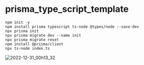 # prisma_type_script_template

```
npm init -y
npm install prisma typescript ts-node @types/node --save-dev
npx prisma init
npx prisma migrate dev --name init
npx prisma migrate reset
npm install @prisma/client
npx ts-node index.ts
```
![2022-12-31_00h13_32](https://user-images.githubusercontent.com/15902862/210085272-3d6e0096-c52f-4067-afff-cf4308afd353.png)

